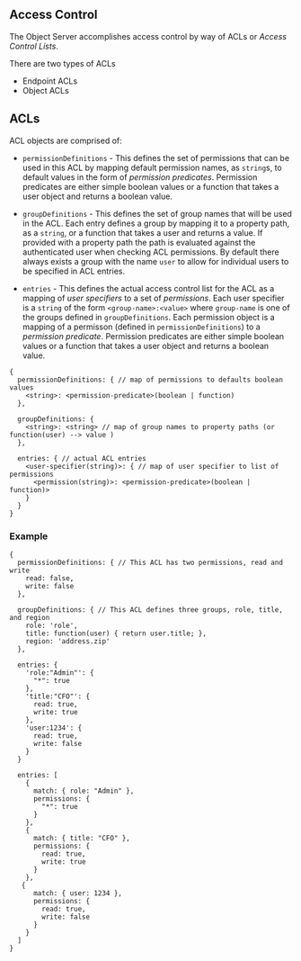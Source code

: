 Access Control
----------

The Object Server accomplishes access control by way of ACLs or _Access Control Lists_. 

There are two types of ACLs
* Endpoint ACLs
* Object ACLs

ACLs
----------

ACL objects are comprised of:

* ```permissionDefinitions``` - This defines the set of permissions that can be used in this ACL by mapping default permission names, as ```string```s, to default values in the form of _permission predicates_. Permission predicates are either simple boolean values or a function that takes a user object and returns a boolean value. 

* ```groupDefinitions``` - This defines the set of group names that will be used in the ACL. Each entry defines a group by mapping it to a property path, as a ```string```, or a function that takes a user and returns a value. If provided with a property path the path is evaluated against the authenticated user when checking ACL permissions. By default there always exists a group with the name ```user``` to allow for individual users to be specified in ACL entries. 

* ```entries``` - This defines the actual access control list for the ACL as a mapping of _user specifiers_ to a set of _permissions_. Each user specifier is a ```string``` of the form ```<group-name>:<value>``` where ```group-name``` is one of the groups defined in ```groupDefinitions```. Each permission object is a mapping of a permisson (defined in ```permissionDefinitions```) to a _permission predicate_. Permission predicates are either simple boolean values or a function that takes a user object and returns a boolean value. 

```node
{
  permissionDefinitions: { // map of permissions to defaults boolean values
    <string>: <permission-predicate>(boolean | function)
  },
  
  groupDefinitions: {
    <string>: <string> // map of group names to property paths (or function(user) --> value )
  },
  
  entries: { // actual ACL entries 
    <user-specifier(string)>: { // map of user specifier to list of permissions
      <permission(string)>: <permission-predicate>(boolean | function)>
    }
  }
}
```

### Example
```node
{
  permissionDefinitions: { // This ACL has two permissions, read and write
    read: false,
    write: false
  },
  
  groupDefinitions: { // This ACL defines three groups, role, title, and region
    role: 'role',
    title: function(user) { return user.title; },
    region: 'address.zip'
  },
  
  entries: {  
    'role:"Admin"': {
      "*": true
    },
    'title:"CFO"': {
      read: true,
      write: true
    },
    'user:1234': {
      read: true,
      write: false
    }
  }
  
  entries: [
    {
      match: { role: "Admin" },
      permissions: {
        "*": true
      }
    },
    {
      match: { title: "CFO" },
      permissions: {
        read: true,
        write: true
      }
    },
   {
      match: { user: 1234 },
      permissions: {
        read: true,
        write: false
      }
    }
  ]
}
```

